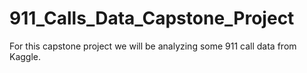 # 911_Calls_Data_Capstone_Project
For this capstone project we will be analyzing some 911 call data from Kaggle. 
